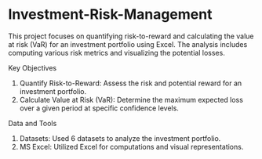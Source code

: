 # Investment-Risk-Management

This project focuses on quantifying risk-to-reward and calculating the value at risk (VaR) for an investment portfolio using Excel. The analysis includes computing various risk metrics and visualizing the potential losses.

Key Objectives

1. Quantify Risk-to-Reward: Assess the risk and potential reward for an investment portfolio.
2. Calculate Value at Risk (VaR): Determine the maximum expected loss over a given period at specific confidence levels.

Data and Tools

1. Datasets: Used 6 datasets to analyze the investment portfolio.
2. MS Excel: Utilized Excel for computations and visual representations.

